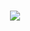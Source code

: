 <p align="center">
<br>
<a href="https://discord.com/users/746739526021677128">
        <img src="https://lanyard.cnrad.dev/api/938173415037239417?idleMessage=%22May%20The%20Code%20Be%20With%20you%22&borderRadius=25px" />
    </a>
</p>
